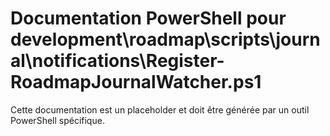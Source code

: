 # Documentation PowerShell pour development\roadmap\scripts\journal\notifications\Register-RoadmapJournalWatcher.ps1

Cette documentation est un placeholder et doit être générée par un outil PowerShell spécifique.
